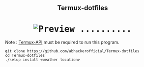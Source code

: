 <h2 align="center">Termux-dotfiles</h2>
<h1 align="center">
<kbd>
  <img src="https://user-images.githubusercontent.com/63346676/125335054-bc96c200-e369-11eb-97e6-53257e412b75.png" alt="Preview" />
..........</h1>
</kbd>

Note : [Termux-API](https://play.google.com/store/apps/details?id=com.termux.api) must be required to run this program.

```
git clone https://github.com/abhackerofficial/Termux-dotfiles
cd Termux-dotfiles
./setup install <weather location>
```
